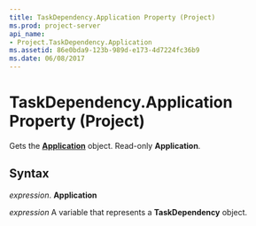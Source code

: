 ```yaml
---
title: TaskDependency.Application Property (Project)
ms.prod: project-server
api_name:
- Project.TaskDependency.Application
ms.assetid: 86e0bda9-123b-989d-e173-4d7224fc36b9
ms.date: 06/08/2017
---
```



# TaskDependency.Application Property (Project)

Gets the  **[Application](Project.Application.md)** object. Read-only **Application**.


## Syntax

 _expression_. **Application**

 _expression_ A variable that represents a **TaskDependency** object.


